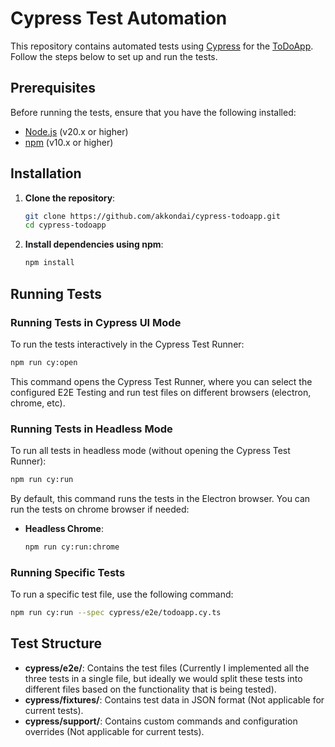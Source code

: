 # Cypress Test Automation

This repository contains automated tests using [Cypress](https://www.cypress.io/) for the [ToDoApp](https://todomvc.com/examples/react/dist/). Follow the steps below to set up and run the tests.

## Prerequisites

Before running the tests, ensure that you have the following installed:

- [Node.js](https://nodejs.org/en/download/) (v20.x or higher)
- [npm](https://www.npmjs.com/get-npm) (v10.x or higher)

## Installation

1. **Clone the repository**:

   ```bash
   git clone https://github.com/akkondai/cypress-todoapp.git
   cd cypress-todoapp
   ```

2. **Install dependencies using npm**:

   ```bash
   npm install
   ```

## Running Tests

### Running Tests in Cypress UI Mode

To run the tests interactively in the Cypress Test Runner:

```bash
npm run cy:open
```

This command opens the Cypress Test Runner, where you can select the configured E2E Testing and run test files on different browsers (electron, chrome, etc).

### Running Tests in Headless Mode

To run all tests in headless mode (without opening the Cypress Test Runner):

```bash
npm run cy:run
```

By default, this command runs the tests in the Electron browser. You can run the tests on chrome browser if needed:

- **Headless Chrome**:

  ```bash
  npm run cy:run:chrome
  ```

### Running Specific Tests

To run a specific test file, use the following command:

```bash
npm run cy:run --spec cypress/e2e/todoapp.cy.ts
```


## Test Structure

- **cypress/e2e/**: Contains the test files (Currently I implemented all the three tests in a single file, but ideally we would split these tests into different files based on the functionality that is being tested).
- **cypress/fixtures/**: Contains test data in JSON format (Not applicable for current tests).
- **cypress/support/**: Contains custom commands and configuration overrides (Not applicable for current tests).